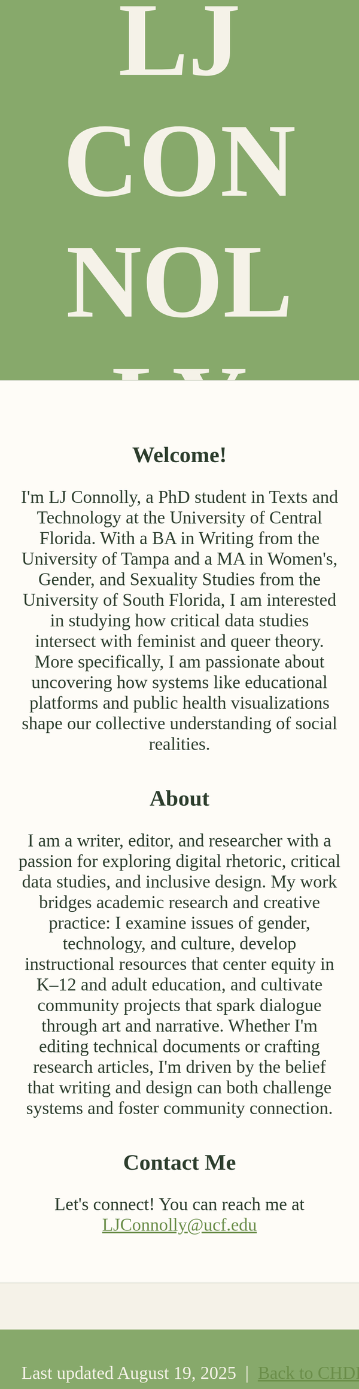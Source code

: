 <!DOCTYPE html>
<html lang="en">
<style>
    body {
        font-family: "Times New Roman", Times, serif;
        margin: 0;
        padding: 0;
        background-color: #F5F2E8; /* Warm beige background */
        color: #2D3E2D; /* Dark sage green text */
        margin-bottom: 114px;
        font-size: 2.5em;
    }
    header {
        background-color: #87A96B; /* Sage green */
        color: #F5F2E8; /* Light beige */
        padding: 4em;
        text-align: center;
    }
    h1 {
        margin: 0;
        font-size: 7em;
    }
    .container {
        width: 90%;
        max-width: 1000px;
        margin: 2em auto;
        padding: 2em;
        background-color: #FEFCF7; /* Creamy white-beige */
        border: 1px solid #C4C9B8; /* Muted sage border */
        border-radius: 8px;
        text-align: center;
    }
    footer {
        text-align: center;
        padding: 1em;
        background-color: #87A96B; /* Sage green */
        color: #F5F2E8; /* Light beige */
        position: fixed;
        width: 100%;
        bottom: 0;
    }
    p {
        font-size: 1.2em;
    }
    a {
        color: #6B8E4A; /* Darker sage green for links */
    }
    a:hover {
        font-style: italic;
        color: #5A7A3C; /* Even darker sage on hover */
    }
    @media screen and (min-width: 39.688rem) {
        .container {
            position: absolute;
            top: 65%;
            left: 50%;
            transform: translate(-50%, -60%);
        }
    }
</style>
<body>
    <header>
        <h1>LJ CONNOLLY</h1>
    </header>
    <div class="container">
        <section id="welcome">
            <h2>Welcome!</h2>
            <p>
            I'm LJ Connolly, a PhD student in Texts and Technology at the University of Central Florida. With a BA in Writing from the University of Tampa and a MA in Women's, Gender, and Sexuality Studies from the University of South Florida, I am interested in studying how critical data studies intersect with feminist and queer theory. More specifically, I am passionate about uncovering how systems like educational platforms and public health visualizations shape our collective understanding of social realities.
            </p>
        </section>
        <section id="about-me">
            <h2>About</h2>
            <p>
            I am a writer, editor, and researcher with a passion for exploring digital rhetoric, critical data studies, and inclusive design. My work bridges academic research and creative practice: I examine issues of gender, technology, and culture, develop instructional resources that center equity in K–12 and adult education, and cultivate community projects that spark dialogue through art and narrative. Whether I'm editing technical documents or crafting research articles, I'm driven by the belief that writing and design can both challenge systems and foster community connection.
            </p>
            </section>
            <section id="contact">
            <h2>Contact Me</h2>
            <p>
            Let's connect! You can reach me at <a href="mailto:LJConnolly@ucf.edu">LJConnolly@ucf.edu</a>
            </p>
        </section>
    </div>
    <footer>
        <p>Last updated August 19, 2025&ensp;|&ensp;<a href="https://chdr.cah.ucf.edu/about.html">Back to CHDR</a></p>
    </footer>
</body>
</html>
